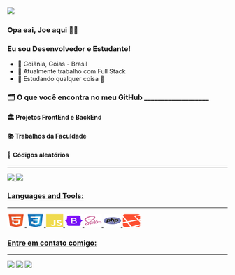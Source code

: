 <img src="https://user-images.githubusercontent.com/96992081/240711150-3fba9bac-77ee-4e55-9bcd-9550770a38e8.png">

### Opa eai, Joe aqui 👋🏾

### Eu sou Desenvolvedor e Estudante!
- 📍  Goiânia, Goias - Brasil
- 🔭 Atualmente trabalho com Full Stack
- 🌱 Estudando qualquer coisa 🤣

<h3>🗂 O que você encontra no meu GitHub ___________________</h3>
<div>
  <div><h4>🏛 Projetos FrontEnd e BackEnd</h4></div>
  <div><h4>📚 Trabalhos da Faculdade</h4></div>
  <div><h4>🎲 Códigos aleatórios</h4></div>
</div>
  
<hr>

<div>
  <a href="https://github.com/JoePereiraa">
  <img height="180em" src="https://github-readme-stats.vercel.app/api?username=JoePereiraa&show_icons=true&theme=dark&include_all_commits=true&count_private=true"/>
<!--     <img align=right alt="joe-pic" height="150"src="https://user-images.githubusercontent.com/96992081/148294491-b10e6b1f-b51a-4353-9735-aa5f927ffcd9.jpg?widht=676&height=676"> -->
     <img height="180em" src="https://github-readme-stats.vercel.app/api/top-langs/?username=JoePereiraa&layout=compact&langs_count=7&theme=dark"/>
  
</div>

  
### Languages and Tools:
<hr>                                                                                                                                       
<div>
  <img alt="HTML" width="40px" height="30px" src="https://raw.githubusercontent.com/devicons/devicon/master/icons/html5/html5-original.svg">
  <img alt="CSS" width="40px" height="30px" src="https://raw.githubusercontent.com/devicons/devicon/master/icons/css3/css3-original.svg">
  <img alt="Javascript" width="40px" height="30px" src="https://raw.githubusercontent.com/devicons/devicon/master/icons/javascript/javascript-plain.svg">  
  <img alt="Bootstrap" width="40px" height="30px" src="https://raw.githubusercontent.com/devicons/devicon/master/icons/bootstrap/bootstrap-original.svg">
  <img alt="Sass" width="40px" height="30px" src="https://raw.githubusercontent.com/devicons/devicon/master/icons/sass/sass-original.svg">
  <img alt="PHP" width="40px" height="30px" src="https://raw.githubusercontent.com/devicons/devicon/master/icons/php/php-original.svg">
  <img alt="Laravel" width="40px" height="30px" src="https://raw.githubusercontent.com/devicons/devicon/master/icons/laravel/laravel-plain.svg">
</div>
    
### Entre em contato comigo:
  <hr> 
 <div>
<a href="https://instagram.com/juengs" target="_blank"><img src="https://img.shields.io/badge/-Instagram-%23E4405F?style=for-the-badge&logo=instagram&logoColor=white" target="_blank"></a>
  <a href = "mailto:contatojuengsfinance@gmail.com"><img src="https://img.shields.io/badge/-Gmail-%23333?style=for-the-badge&logo=gmail&logoColor=white" target="_blank"></a>
  <a href="https://www.linkedin.com/in/" target="_blank"><img src="https://img.shields.io/badge/-LinkedIn-%230077B5?style=for-the-badge&logo=linkedin&logoColor=white" target="_blank"></a>
</div>
   
